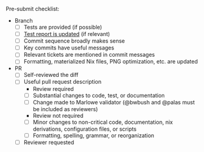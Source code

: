 <!--
Here are some checklists you may like to use. Use your judgement.

This is just a checklist, all the normative suggestions are covered in more detail in CONTRIBUTING.
-->

Pre-submit checklist:
- Branch
    - [ ] Tests are provided (if possible)
    - [ ] [Test report is updated](https://github.com/input-output-hk/marlowe-cardano/blob/main/marlowe/test/test-report.md) (if relevant)
    - [ ] Commit sequence broadly makes sense
    - [ ] Key commits have useful messages
    - [ ] Relevant tickets are mentioned in commit messages
    - [ ] Formatting, materialized Nix files, PNG optimization, etc. are updated
- PR
    - [ ] Self-reviewed the diff
    - [ ] Useful pull request description
        - Review required
        - [ ] Substantial changes to code, test, or documentation
        - [ ] Change made to Marlowe validator (@bwbush and @palas must be included as reviewers)
        - Review not required
        - [ ] Minor changes to non-critical code, documentation, nix derivations, configuration files, or scripts
        - [ ] Formatting, spelling, grammar, or reorganization
    - [ ] Reviewer requested
